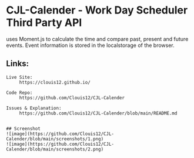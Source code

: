 # CJL-Calender - Work Day Scheduler Third Party API

uses Moment.js to calculate the time and compare past, present and future events. Event information is stored in the localstorage of the browser. 


## Links:
```
Live Site: 
     https://clouis12.github.io/
   
Code Repo: 
     https://github.com/Clouis12/CJL-Calender
  
Issues & Explanation:
     https://github.com/Clouis12/CJL-Calender/blob/main/README.md


## Screenshot 
![image](https://github.com/Clouis12/CJL-Calender/blob/main/screenshots/1.png)
![image](https://github.com/Clouis12/CJL-Calender/blob/main/screenshots/2.png)